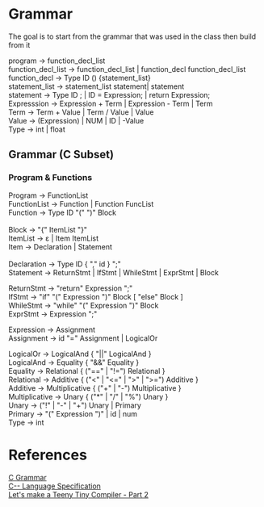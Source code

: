 # Grammar

The goal is to start from the grammar that was used in the class then build from it


program         -> function_decl_list <br>
function_decl_list -> function_decl_list | function_decl function_decl_list <br>
function_decl        -> Type ID () {statement_list} <br>
statement_list  -> statement_list statement| statement <br>
statement       -> Type ID ; | ID = Expression; | return Expression; <br>
Expresssion     -> Expression + Term | Expression - Term | Term <br>
Term            -> Term + Value | Term / Value | Value <br>
Value           -> (Expression) | NUM | ID | -Value <br>
Type            -> int | float <br>

## Grammar (C Subset)

### Program & Functions
Program -> FunctionList <br>
FunctionList -> Function | Function FuncList <br>
Function -> Type ID "(" ")" Block <br><br>
Block -> "{" ItemList "}" <br>
ItemList -> ε | Item ItemList <br>
Item -> Declaration | Statement <br><br>
Declaration -> Type ID { "," id } ";" <br>
Statement      ->  ReturnStmt
               | IfStmt
               | WhileStmt
               | ExprStmt
               | Block <br>

ReturnStmt     ->  "return" Expression ";" <br>
IfStmt         ->  "if" "(" Expression ")" Block [ "else" Block ]<br>
WhileStmt      ->  "while" "(" Expression ")" Block<br>
ExprStmt       ->  Expression ";"<br>

Expression     -> Assignment <br>
Assignment     -> id "=" Assignment 
               | LogicalOr <br>

LogicalOr      -> LogicalAnd { "||" LogicalAnd } <br>
LogicalAnd     -> Equality   { "&&" Equality } <br>
Equality       -> Relational { ("==" | "!=") Relational } <br>
Relational     -> Additive   { ("<" | "<=" | ">" | ">=") Additive } <br>
Additive       -> Multiplicative { ("+" | "-") Multiplicative } <br>
Multiplicative -> Unary { ("*" | "/" | "%") Unary }<br>
Unary          -> ("!" | "-" | "+") Unary | Primary<br>
Primary        -> "(" Expression ")" | id | num<br>
Type           -> int



# References

[C Grammar](https://www.quut.com/c/ANSI-C-grammar-y.html) <br>
[C-- Language Specification](https://www2.cs.arizona.edu/~debray/Teaching/CSc453/DOCS/cminusminusspec.html)<br>
[Let's make a Teeny Tiny Compiler - Part 2](https://austinhenley.com/blog/teenytinycompiler2.html)







